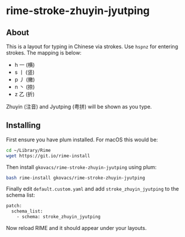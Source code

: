 # rime-stroke-zhuyin-jyutping

## About

This is a layout for typing in Chinese via strokes. Use `hspnz` for entering strokes. The mapping is below:

* h 一 (横)
* s 丨 (竖)
* p 丿 (撇)
* n 丶 (捺)
* z 乙 (折)

Zhuyin (注音) and Jyutping (粤拼) will be shown as you type.

## Installing

First ensure you have plum installed. For macOS this would be:

```bash
cd ~/Library/Rime
wget https://git.io/rime-install
```

Then install `gkovacs/rime-stroke-zhuyin-jyutping` using plum:

```bash
bash rime-install gkovacs/rime-stroke-zhuyin-jyutping
```

Finally edit `default.custom.yaml` and add `stroke_zhuyin_jyutping` to the schema list:

```bash
patch:
  schema_list:
    - schema: stroke_zhuyin_jyutping
```

Now reload RIME and it should appear under your layouts.
